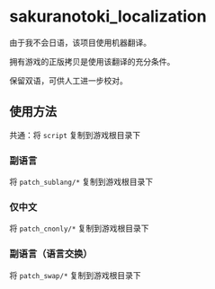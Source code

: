 # sakuranotoki_localization

由于我不会日语，该项目使用机器翻译。

拥有游戏的正版拷贝是使用该翻译的充分条件。

保留双语，可供人工进一步校对。

## 使用方法

共通：将 `script` 复制到游戏根目录下

### 副语言

将 `patch_sublang/*` 复制到游戏根目录下

### 仅中文

将 `patch_cnonly/*` 复制到游戏根目录下

### 副语言（语言交换）

将 `patch_swap/*` 复制到游戏根目录下